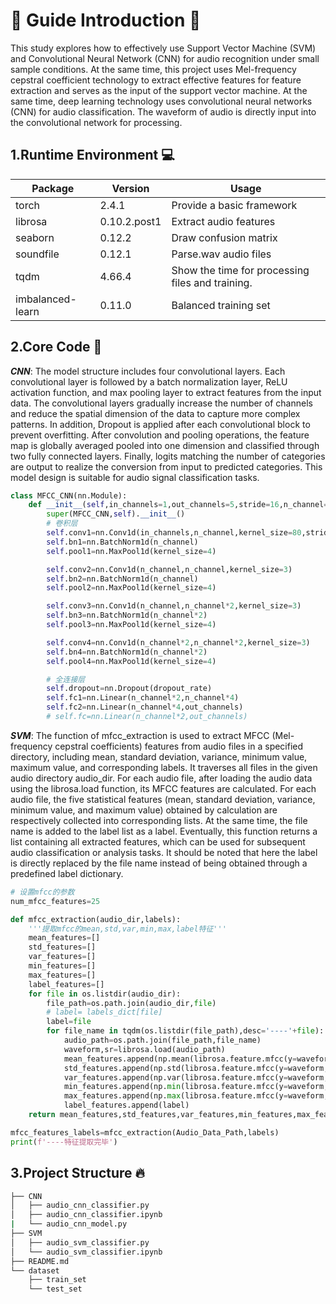 # :rocket: Guide Introduction :rocket:

This study explores how to effectively use Support Vector Machine (SVM) and Convolutional Neural Network (CNN) for audio recognition under small sample conditions. At the same time, this project uses Mel-frequency cepstral coefficient technology to extract effective features for feature extraction and serves as the input of the support vector machine. At the same time, deep learning technology uses convolutional neural networks (CNN) for audio classification. The waveform of audio is directly input into the convolutional network for processing.

## 1.Runtime Environment :computer:

| Package| Version | Usage |
|---|---|---|
| torch | 2.4.1 | Provide a basic framework|
| librosa | 0.10.2.post1 | Extract audio features |
| seaborn | 0.12.2 | Draw confusion matrix |
| soundfile | 0.12.1 | Parse.wav audio files |
| tqdm | 4.66.4 | Show the time for processing files and training. |
| imbalanced-learn | 0.11.0 | Balanced training set |

## 2.Core Code :key:

___CNN___: The model structure includes four convolutional layers. Each convolutional layer is followed by a batch normalization layer, ReLU activation function, and max pooling layer to extract features from the input data. The convolutional layers gradually increase the number of channels and reduce the spatial dimension of the data to capture more complex patterns. In addition, Dropout is applied after each convolutional block to prevent overfitting. After convolution and pooling operations, the feature map is globally averaged pooled into one dimension and classified through two fully connected layers. Finally, logits matching the number of categories are output to realize the conversion from input to predicted categories. This model design is suitable for audio signal classification tasks.

```python
class MFCC_CNN(nn.Module):
    def __init__(self,in_channels=1,out_channels=5,stride=16,n_channel=32,dropout_rate=0.5):
        super(MFCC_CNN,self).__init__()
        # 卷积层
        self.conv1=nn.Conv1d(in_channels,n_channel,kernel_size=80,stride=stride)
        self.bn1=nn.BatchNorm1d(n_channel)
        self.pool1=nn.MaxPool1d(kernel_size=4)

        self.conv2=nn.Conv1d(n_channel,n_channel,kernel_size=3)
        self.bn2=nn.BatchNorm1d(n_channel)
        self.pool2=nn.MaxPool1d(kernel_size=4)

        self.conv3=nn.Conv1d(n_channel,n_channel*2,kernel_size=3) 
        self.bn3=nn.BatchNorm1d(n_channel*2)
        self.pool3=nn.MaxPool1d(kernel_size=4)

        self.conv4=nn.Conv1d(n_channel*2,n_channel*2,kernel_size=3)
        self.bn4=nn.BatchNorm1d(n_channel*2)
        self.pool4=nn.MaxPool1d(kernel_size=4)

        # 全连接层
        self.dropout=nn.Dropout(dropout_rate)
        self.fc1=nn.Linear(n_channel*2,n_channel*4)
        self.fc2=nn.Linear(n_channel*4,out_channels)
        # self.fc=nn.Linear(n_channel*2,out_channels)
```

___SVM___: The function of mfcc_extraction is used to extract MFCC (Mel-frequency cepstral coefficients) features from audio files in a specified directory, including mean, standard deviation, variance, minimum value, maximum value, and corresponding labels. It traverses all files in the given audio directory audio_dir. For each audio file, after loading the audio data using the librosa.load function, its MFCC features are calculated. For each audio file, the five statistical features (mean, standard deviation, variance, minimum value, and maximum value) obtained by calculation are respectively collected into corresponding lists. At the same time, the file name is added to the label list as a label. Eventually, this function returns a list containing all extracted features, which can be used for subsequent audio classification or analysis tasks. It should be noted that here the label is directly replaced by the file name instead of being obtained through a predefined label dictionary.

```python
# 设置mfcc的参数
num_mfcc_features=25

def mfcc_extraction(audio_dir,labels):
    '''提取mfcc的mean,std,var,min,max,label特征'''
    mean_features=[]
    std_features=[]
    var_features=[]
    min_features=[]
    max_features=[]
    label_features=[]
    for file in os.listdir(audio_dir):
        file_path=os.path.join(audio_dir,file)
        # label= labels_dict[file]
        label=file
        for file_name in tqdm(os.listdir(file_path),desc='----'+file):
            audio_path=os.path.join(file_path,file_name)
            waveform,sr=librosa.load(audio_path)
            mean_features.append(np.mean(librosa.feature.mfcc(y=waveform,sr=sr,n_mfcc=num_mfcc_features).T,axis=0))
            std_features.append(np.std(librosa.feature.mfcc(y=waveform,sr=sr,n_mfcc=num_mfcc_features).T,axis=0))
            var_features.append(np.var(librosa.feature.mfcc(y=waveform,sr=sr,n_mfcc=num_mfcc_features).T,axis=0))
            min_features.append(np.min(librosa.feature.mfcc(y=waveform,sr=sr,n_mfcc=num_mfcc_features).T,axis=0))
            max_features.append(np.max(librosa.feature.mfcc(y=waveform,sr=sr,n_mfcc=num_mfcc_features).T,axis=0))
            label_features.append(label)
    return mean_features,std_features,var_features,min_features,max_features,label_features

mfcc_features_labels=mfcc_extraction(Audio_Data_Path,labels)
print(f'----特征提取完毕')
```

## 3.Project Structure :fire:

```bash
├── CNN
│   ├── audio_cnn_classifier.py
│   ├── audio_cnn_classifier.ipynb
|   └── audio_cnn_model.py
├── SVM
│   ├── audio_svm_classifier.py
│   └── audio_svm_classifier.ipynb
├── README.md
└── dataset
    ├── train_set
    └── test_set
```
